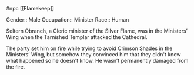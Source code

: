  #npc [[Flamekeep]]

Gender:: Male
Occupation:: Minister
Race:: Human

Seltern Obranch, a Cleric minister of the Silver Flame, was in the Ministers’ Wing when the Tarnished Templar attacked the Cathedral. 

The party set him on fire while trying to avoid Crimson Shades in the Ministers’ Wing, but somehow they convinced him that they didn't know what happened so he doesn't know. He wasn’t permanently damaged from the fire.
